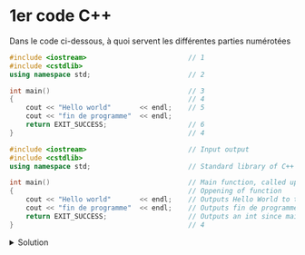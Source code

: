 # 1er code C++

Dans le code ci-dessous, à quoi servent les différentes parties numérotées
~~~cpp
#include <iostream>                         // 1
#include <cstdlib>
using namespace std;                        // 2

int main()                                  // 3
{                                           // 4
    cout << "Hello world"       << endl;    // 5
    cout << "fin de programme"  << endl;
    return EXIT_SUCCESS;                    // 6
}                                           // 4
~~~
~~~cpp
#include <iostream>                         // Input output
#include <cstdlib>
using namespace std;                        // Standard library of C++ functions, plus using them without having to call their library each time

int main()                                  // Main function, called upon program's start
{                                           // Oppening of function
    cout << "Hello world"       << endl;    // Outputs Hello World to the terminal
    cout << "fin de programme"  << endl;    // Outputs fin de programme to the terminal
    return EXIT_SUCCESS;                    // Outputs an int since main() is supposed to return one. Will return 0 to signify having finished without error
}                                           // 4
~~~

<details>
<summary>Solution</summary>

1. Ajouter des librairies utiles au programme
    - *iostream*  : pour *cout*, *cin*, ...
    - *cstdlib*   : pour *EXIT_SUCCESS*
2. Utilise l'espace de nommage *std*. Sans quoi, il faudrait écrire
    - *std::cout*
    - *std::endl*
3. *main* est le nom de la fonction principale (obligatoire)
    - n'a pas de paramêtre () /!\ *main(void)* serait faux (du C)
    - retourne un code d'erreur en entier
4. *{ ... }* bloc de la fonction contenant les instructions
5. Les instructions, toutes se terminent par un ";"
6. Code d'erreur en fin de fonction.

   **NB**: pas obligatoire pour la fonction "main"

</details>
